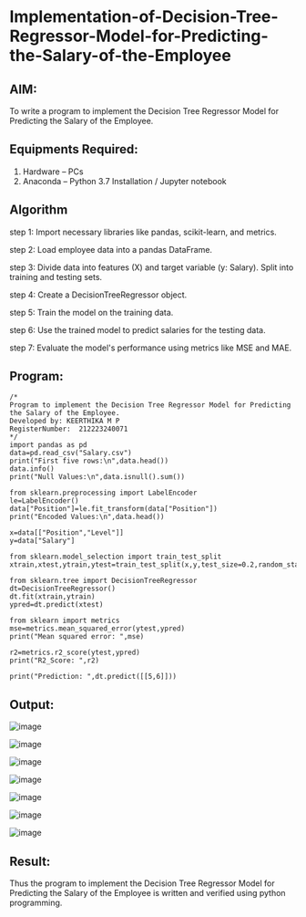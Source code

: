 # Implementation-of-Decision-Tree-Regressor-Model-for-Predicting-the-Salary-of-the-Employee

## AIM:
To write a program to implement the Decision Tree Regressor Model for Predicting the Salary of the Employee.

## Equipments Required:
1. Hardware – PCs
2. Anaconda – Python 3.7 Installation / Jupyter notebook

## Algorithm
step 1: Import necessary libraries like pandas, scikit-learn, and metrics.

step 2: Load employee data into a pandas DataFrame.

step 3: Divide data into features (X) and target variable (y: Salary). Split into training and testing sets.

step 4: Create a DecisionTreeRegressor object.

step 5: Train the model on the training data.

step 6: Use the trained model to predict salaries for the testing data.

 step 7: Evaluate the model's performance using metrics like MSE and MAE.

## Program:
```
/*
Program to implement the Decision Tree Regressor Model for Predicting the Salary of the Employee.
Developed by: KEERTHIKA M P
RegisterNumber:  212223240071
*/
import pandas as pd
data=pd.read_csv("Salary.csv")
print("First five rows:\n",data.head())
data.info()
print("Null Values:\n",data.isnull().sum())

from sklearn.preprocessing import LabelEncoder
le=LabelEncoder()
data["Position"]=le.fit_transform(data["Position"])
print("Encoded Values:\n",data.head())

x=data[["Position","Level"]]
y=data["Salary"]

from sklearn.model_selection import train_test_split
xtrain,xtest,ytrain,ytest=train_test_split(x,y,test_size=0.2,random_state=2)

from sklearn.tree import DecisionTreeRegressor
dt=DecisionTreeRegressor()
dt.fit(xtrain,ytrain)
ypred=dt.predict(xtest)

from sklearn import metrics
mse=metrics.mean_squared_error(ytest,ypred)
print("Mean squared error: ",mse)

r2=metrics.r2_score(ytest,ypred)
print("R2_Score: ",r2)

print("Prediction: ",dt.predict([[5,6]]))
```

## Output:
![image](https://github.com/user-attachments/assets/a7a836e2-771e-4323-8342-6430a89ffc9f)

![image](https://github.com/user-attachments/assets/04d1a27b-bcbf-4526-99fb-b3abdfd295ed)

![image](https://github.com/user-attachments/assets/1e2632a2-f5b4-4e9b-a3d5-ffed590fffc6)

![image](https://github.com/user-attachments/assets/cca085e5-742e-4d88-8012-d03b947d29f6)

![image](https://github.com/user-attachments/assets/8c691d60-4ac1-4c73-a339-943020e42765)

![image](https://github.com/user-attachments/assets/64b0e61c-4426-4485-9d1b-38e3ce52d1b8)

![image](https://github.com/user-attachments/assets/0ff530ce-c754-4835-a527-26dc4a3c232d)


## Result:
Thus the program to implement the Decision Tree Regressor Model for Predicting the Salary of the Employee is written and verified using python programming.
